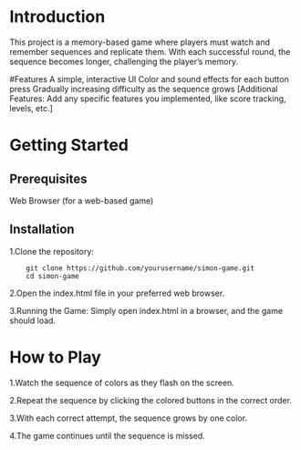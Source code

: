 # Introduction
This project is a memory-based game where players must watch and remember sequences and replicate them. With each successful round, the sequence becomes longer, challenging the player’s memory.

#Features
A simple, interactive UI
Color and sound effects for each button press
Gradually increasing difficulty as the sequence grows
[Additional Features: Add any specific features you implemented, like score tracking, levels, etc.]
# Getting Started
## Prerequisites
  Web Browser (for a web-based game)
## Installation
  1.Clone the repository:
  
        git clone https://github.com/yourusername/simon-game.git 
        cd simon-game

  2.Open the index.html file in your preferred web browser.

  3.Running the Game: Simply open index.html in a browser, and the game should load.

# How to Play
  1.Watch the sequence of colors as they flash on the screen.
  
  2.Repeat the sequence by clicking the colored buttons in the correct order.
  
  3.With each correct attempt, the sequence grows by one color.
  
  4.The game continues until the sequence is missed.
